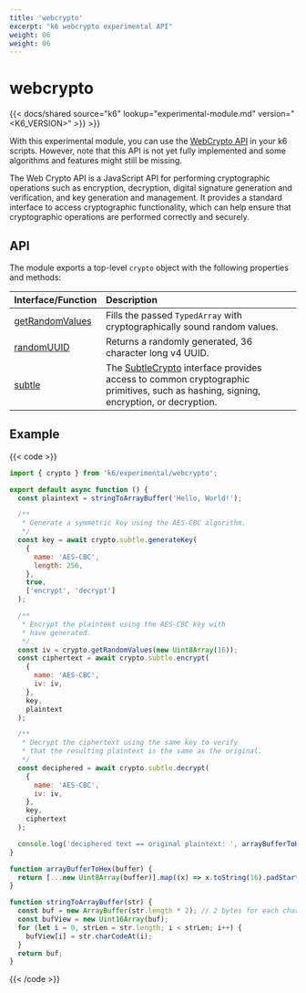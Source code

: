 ```yaml
---
title: 'webcrypto'
excerpt: "k6 webcrypto experimental API"
weight: 06
weight: 06
---
```


# webcrypto

{{< docs/shared source="k6" lookup="experimental-module.md" version="<K6_VERSION>" >}} >}}

With this experimental module, you can use the [WebCrypto API](https://developer.mozilla.org/en-US/docs/Web/API/Web_Crypto_API) in your k6 scripts. However, note that this API is not yet fully implemented and some algorithms and features might still be missing.

The Web Crypto API is a JavaScript API for performing cryptographic operations such as encryption, decryption, digital signature generation and verification, and key generation and management. It provides a standard interface to access cryptographic functionality, which can help ensure that cryptographic operations are performed correctly and securely.

## API

The module exports a top-level `crypto` object with the following properties and methods:

| Interface/Function                                                                                           | Description                                                                                                                                                                                                           |
| :----------------------------------------------------------------------------------------------------------- | :-------------------------------------------------------------------------------------------------------------------------------------------------------------------------------------------------------------------- |
| [getRandomValues](https://grafana.com/docs/k6/<K6_VERSION>/javascript-api/k6-experimental/webcrypto/crypto/getrandomvalues) | Fills the passed `TypedArray` with cryptographically sound random values.                                                                                                                                             |
| [randomUUID](https://grafana.com/docs/k6/<K6_VERSION>/javascript-api/k6-experimental/webcrypto/crypto/randomuuid)           | Returns a randomly generated, 36 character long v4 UUID.                                                                                                                                                              |
| [subtle](https://grafana.com/docs/k6/<K6_VERSION>/javascript-api/k6-experimental/webcrypto/subtlecrypto)                    | The [SubtleCrypto](https://grafana.com/docs/k6/<K6_VERSION>/javascript-api/k6-experimental/webcrypto/subtlecrypto) interface provides access to common cryptographic primitives, such as hashing, signing, encryption, or decryption. |

## Example

{{< code >}}

```javascript
import { crypto } from 'k6/experimental/webcrypto';

export default async function () {
  const plaintext = stringToArrayBuffer('Hello, World!');

  /**
   * Generate a symmetric key using the AES-CBC algorithm.
   */
  const key = await crypto.subtle.generateKey(
    {
      name: 'AES-CBC',
      length: 256,
    },
    true,
    ['encrypt', 'decrypt']
  );

  /**
   * Encrypt the plaintext using the AES-CBC key with
   * have generated.
   */
  const iv = crypto.getRandomValues(new Uint8Array(16));
  const ciphertext = await crypto.subtle.encrypt(
    {
      name: 'AES-CBC',
      iv: iv,
    },
    key,
    plaintext
  );

  /**
   * Decrypt the ciphertext using the same key to verify
   * that the resulting plaintext is the same as the original.
   */
  const deciphered = await crypto.subtle.decrypt(
    {
      name: 'AES-CBC',
      iv: iv,
    },
    key,
    ciphertext
  );

  console.log('deciphered text == original plaintext: ', arrayBufferToHex(deciphered) === arrayBufferToHex(plaintext));
}

function arrayBufferToHex(buffer) {
  return [...new Uint8Array(buffer)].map((x) => x.toString(16).padStart(2, '0')).join('');
}

function stringToArrayBuffer(str) {
  const buf = new ArrayBuffer(str.length * 2); // 2 bytes for each char
  const bufView = new Uint16Array(buf);
  for (let i = 0, strLen = str.length; i < strLen; i++) {
    bufView[i] = str.charCodeAt(i);
  }
  return buf;
}
```

{{< /code >}}
